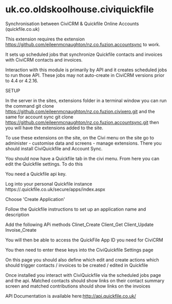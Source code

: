 uk.co.oldskoolhouse.civiquickfile
=====================

Synchronisation between CiviCRM &amp; Quickfile Online Accounts (quickfile.co.uk)

This extension requires the extension https://github.com/eileenmcnaughton/nz.co.fuzion.accountsync to work.

It sets up scheduled jobs that synchronize Quickfile contacts and invoices with CiviCRM contacts and invoices.

Interaction with this module is primarily by API and it creates scheduled jobs to run those API. These jobs may not auto-create in CiviCRM versions prior to 4.4 or 4.2.16.

SETUP

In the server in the sites, extensions folder in a terminal window you can run the command 
git clone https://github.com/eileenmcnaughton/nz.co.fuzion.civixero.git 
and the same for account sync
git clone https://github.com/eileenmcnaughton/nz.co.fuzion.accountsync.git
then you will have the extensions added to the site.

To use these extensions on the site, on the Civi menu on the site go to administer - customise data and screens - manage extensions. There you should install CiviQuickfile and Account Sync.

You should now have a Quickfile tab in the civi menu. From here you can edit the Quickfile settings. To do this 

You need a Quickfile api key. 

Log into your personal Quickfile instance https://<account name>.quickfile.co.uk/secure/apps/index.aspx

Choose 'Create Application'

Follow the Quickfile instructions to set up an application name and description

Add the following APi methods
Clinet_Create
Client_Get
Client_Update
Invoise_Create

You will then be able to access the QuickFile App ID  you need for CiviCRM


You then need to enter these keys into the CiviQuickfile Settings page

On this page you should also define which edit and create actions which should trigger contacts / invoices to be created / edited in Quickfile

Once installed you interact with CiviQuickfile via the scheduled jobs page and the api. Matched contacts should show links on their contact summary screen and matched contributions should show links on the invoices

API Documentation is available here:http://api.quickfile.co.uk/
